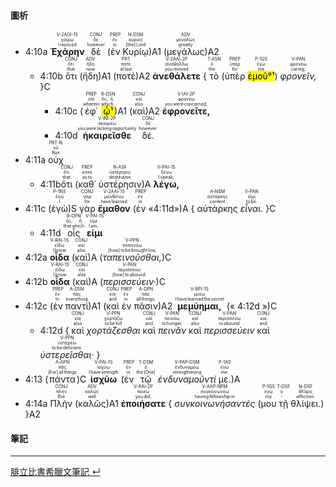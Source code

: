 #### 圖析

- <rt>4:10a</rt> <RUBY><ruby><ruby>**Ἐχάρην**<rt>I rejoiced</rt></ruby><rt>χαίρω</rt></ruby><rt>V-2AOI-1S</rt></RUBY> <RUBY><ruby><ruby>δὲ<rt>however</rt></ruby><rt>δέ</rt></ruby><rt>CONJ</rt></RUBY> (<RUBY><ruby><ruby>ἐν<rt>in</rt></ruby><rt>ἐν</rt></ruby><rt>PREP</rt></RUBY> <RUBY><ruby><ruby>Κυρίῳ<rt>[the] Lord</rt></ruby><rt>κύριος</rt></ruby><rt>N-DSM</rt></RUBY>)A1 (<RUBY><ruby><ruby>μεγάλως<rt>greatly</rt></ruby><rt>μεγάλως</rt></ruby><rt>ADV</rt></RUBY>)A2 
	- <rt>4:10b</rt> <RUBY><ruby><ruby>ὅτι<rt>that</rt></ruby><rt>ὅτι</rt></ruby><rt>CONJ</rt></RUBY> (<RUBY><ruby><ruby>ἤδη<rt>now</rt></ruby><rt>ἤδη</rt></ruby><rt>ADV</rt></RUBY>)A1 (<RUBY><ruby><ruby>ποτὲ<rt>at last</rt></ruby><rt>ποτέ</rt></ruby><rt>PRT</rt></RUBY>)A2 <RUBY><ruby><ruby>**ἀνεθάλετε**<rt>you revived</rt></ruby><rt>ἀναθάλλω</rt></ruby><rt>V-2AAI-2P</rt></RUBY> { <RUBY><ruby><ruby>τὸ<rt>the</rt></ruby><rt>ὁ</rt></ruby><rt>T-ASN</rt></RUBY> (<RUBY><ruby><ruby>ὑπὲρ<rt>for</rt></ruby><rt>ὑπέρ</rt></ruby><rt>PREP</rt></RUBY> <RUBY><ruby><ruby><mark>ἐμοῦ°¹</mark><rt>me</rt></ruby><rt>ἐγώ</rt></ruby><rt>P-1GS</rt></RUBY>) <RUBY><ruby><ruby>*φρονεῖν,*<rt>caring;</rt></ruby><rt>φρονέω</rt></ruby><rt>V-PAN</rt></RUBY> }C
		- <rt>4:10c</rt> (<RUBY><ruby><ruby>ἐφ᾽<rt>wherein</rt></ruby><rt>ἐπί</rt></ruby><rt>PREP</rt></RUBY> <RUBY><ruby><ruby><mark>ᾧ¹</mark><rt>which</rt></ruby><rt>ὅς, ἥ</rt></ruby><rt>R-DSN</rt></RUBY>)A1 (<RUBY><ruby><ruby>καὶ<rt>also</rt></ruby><rt>καί</rt></ruby><rt>CONJ</rt></RUBY>)A2 <RUBY><ruby><ruby>**ἐφρονεῖτε,**<rt>you were concerned,</rt></ruby><rt>φρονέω</rt></ruby><rt>V-IAI-2P</rt></RUBY> 
		- <rt>4:10d</rt><RUBY><ruby><ruby>**ἠκαιρεῖσθε**<rt>you were lacking opportunity</rt></ruby><rt>ἀκαιρέω</rt></ruby><rt>V-INI-2P</rt></RUBY> <RUBY><ruby><ruby>δέ.<rt>however.</rt></ruby><rt>δέ</rt></ruby><rt>CONJ</rt></RUBY> 
- <rt>4:11a</rt> <RUBY><ruby><ruby>οὐχ<rt>Not</rt></ruby><rt>οὐ</rt></ruby><rt>PRT-N</rt></RUBY> 
	- <rt>4:11b</rt><RUBY><ruby><ruby>ὅτι<rt>that</rt></ruby><rt>ὅτι</rt></ruby><rt>CONJ</rt></RUBY> (<RUBY><ruby><ruby>καθ᾽<rt>as to</rt></ruby><rt>κατά</rt></ruby><rt>PREP</rt></RUBY> <RUBY><ruby><ruby>ὑστέρησιν<rt>destitution</rt></ruby><rt>ὑστέρησις</rt></ruby><rt>N-ASF</rt></RUBY>)A <RUBY><ruby><ruby>**λέγω,**<rt>I speak;</rt></ruby><rt>λέγω</rt></ruby><rt>V-PAI-1S</rt></RUBY> 
- <rt>4:11c</rt> (<RUBY><ruby><ruby>ἐγὼ<rt>I</rt></ruby><rt>ἐγώ</rt></ruby><rt>P-1NS</rt></RUBY>)S <RUBY><ruby><ruby>γὰρ<rt>for</rt></ruby><rt>γάρ</rt></ruby><rt>CONJ</rt></RUBY> <RUBY><ruby><ruby>**ἔμαθον**<rt>have learned</rt></ruby><rt>μανθάνω</rt></ruby><rt>V-2AAI-1S</rt></RUBY> (<RUBY><ruby><ruby>ἐν<rt>in</rt></ruby><rt>ἐν</rt></ruby><rt>PREP</rt></RUBY> «<rt>4:11d</rt>»)A { <RUBY><ruby><ruby>αὐτάρκης<rt>content</rt></ruby><rt>αὐτάρκης</rt></ruby><rt>A-NSM</rt></RUBY> <RUBY><ruby><ruby>*εἶναι.*<rt>to be.</rt></ruby><rt>εἰμί</rt></ruby><rt>V-PAN</rt></RUBY> }C
	- <rt>4:11d</rt> <RUBY><ruby><ruby>οἷς<rt>that which</rt></ruby><rt>ὅς, ἥ</rt></ruby><rt>R-DPN</rt></RUBY> <RUBY><ruby><ruby>**εἰμι**<rt>I am,</rt></ruby><rt>εἰμί</rt></ruby><rt>V-PAI-1S</rt></RUBY>
- <rt>4:12a</rt> <RUBY><ruby><ruby>**οἶδα**<rt>I know</rt></ruby><rt>εἴδω</rt></ruby><rt>V-RAI-1S</rt></RUBY> (<RUBY><ruby><ruby>καὶ<rt>also</rt></ruby><rt>καί</rt></ruby><rt>CONJ</rt></RUBY>)A (<RUBY><ruby><ruby>*ταπεινοῦσθαι,*<rt>[how] to be brought low,</rt></ruby><rt>ταπεινόω</rt></ruby><rt>V-PPN</rt></RUBY>)C 
- <rt>4:12b</rt> <RUBY><ruby><ruby>**οἶδα**<rt>I know</rt></ruby><rt>εἴδω</rt></ruby><rt>V-RAI-1S</rt></RUBY> (<RUBY><ruby><ruby>καὶ<rt>also</rt></ruby><rt>καί</rt></ruby><rt>CONJ</rt></RUBY>)A (<RUBY><ruby><ruby>*περισσεύειν·*<rt>[how] to abound.</rt></ruby><rt>περισσεύω</rt></ruby><rt>V-PAN</rt></RUBY>)C 
- <rt>4:12c</rt> (<RUBY><ruby><ruby>ἐν<rt>In</rt></ruby><rt>ἐν</rt></ruby><rt>PREP</rt></RUBY> <RUBY><ruby><ruby>παντὶ<rt>everything</rt></ruby><rt>πᾶς</rt></ruby><rt>A-DSN</rt></RUBY>)A1 (<RUBY><ruby><ruby>καὶ<rt>and</rt></ruby><rt>καί</rt></ruby><rt>CONJ</rt></RUBY> <RUBY><ruby><ruby>ἐν<rt>in</rt></ruby><rt>ἐν</rt></ruby><rt>PREP</rt></RUBY> <RUBY><ruby><ruby>πᾶσιν<rt>all things,</rt></ruby><rt>πᾶς</rt></ruby><rt>A-DPN</rt></RUBY>)A2 <RUBY><ruby><ruby>**μεμύημαι,**<rt>I have learned the secret</rt></ruby><rt>μυέω</rt></ruby><rt>V-RPI-1S</rt></RUBY> (« <rt>4:12d</rt> »)C
	- <rt>4:12d</rt> { <RUBY><ruby><ruby>καὶ<rt>also</rt></ruby><rt>καί</rt></ruby><rt>CONJ</rt></RUBY> <RUBY><ruby><ruby>*χορτάζεσθαι*<rt>to be full</rt></ruby><rt>χορτάζω</rt></ruby><rt>V-PPN</rt></RUBY> <RUBY><ruby><ruby>καὶ<rt>and</rt></ruby><rt>καί</rt></ruby><rt>CONJ</rt></RUBY> <RUBY><ruby><ruby>*πεινᾶν*<rt>to hunger,</rt></ruby><rt>πεινάω</rt></ruby><rt>V-PAN</rt></RUBY> <RUBY><ruby><ruby>καὶ<rt>also</rt></ruby><rt>καί</rt></ruby><rt>CONJ</rt></RUBY> <RUBY><ruby><ruby>*περισσεύειν*<rt>to abound</rt></ruby><rt>περισσεύω</rt></ruby><rt>V-PAN</rt></RUBY> <RUBY><ruby><ruby>καὶ<rt>and</rt></ruby><rt>καί</rt></ruby><rt>CONJ</rt></RUBY> <RUBY><ruby><ruby>*ὑστερεῖσθαι·*<rt>to be deficient.</rt></ruby><rt>ὑστερέω</rt></ruby><rt>V-PPN</rt></RUBY> }
- <rt>4:13</rt> (<RUBY><ruby><ruby>πάντα<rt>[For] all things</rt></ruby><rt>πᾶς</rt></ruby><rt>A-APN</rt></RUBY>)C <RUBY><ruby><ruby>**ἰσχύω**<rt>I have strength</rt></ruby><rt>ἰσχύω</rt></ruby><rt>V-PAI-1S</rt></RUBY> (<RUBY><ruby><ruby>ἐν<rt>in</rt></ruby><rt>ἐν</rt></ruby><rt>PREP</rt></RUBY> <RUBY><ruby><ruby>τῷ<rt>the [One]</rt></ruby><rt>ὁ</rt></ruby><rt>T-DSM</rt></RUBY> <RUBY><ruby><ruby>*ἐνδυναμοῦντί*<rt>strengthening</rt></ruby><rt>ἐνδυναμόω</rt></ruby><rt>V-PAP-DSM</rt></RUBY> <RUBY><ruby><ruby>με.<rt>me.</rt></ruby><rt>ἐγώ</rt></ruby><rt>P-1AS</rt></RUBY>)A
- <rt>4:14a</rt> <RUBY><ruby><ruby>Πλὴν<rt>But</rt></ruby><rt>πλήν</rt></ruby><rt>CONJ</rt></RUBY> (<RUBY><ruby><ruby>καλῶς<rt>well</rt></ruby><rt>καλῶς</rt></ruby><rt>ADV</rt></RUBY>)A1 <RUBY><ruby><ruby>**ἐποιήσατε**<rt>you did,</rt></ruby><rt>ποιέω</rt></ruby><rt>V-AAI-2P</rt></RUBY> { <RUBY><ruby><ruby>*συνκοινωνήσαντές*<rt>having fellowship in</rt></ruby><rt>συγκοινωνέω</rt></ruby><rt>V-AAP-NPM</rt></RUBY> (<RUBY><ruby><ruby>μου<rt>my</rt></ruby><rt>ἐγώ</rt></ruby><rt>P-1GS</rt></RUBY> <RUBY><ruby><ruby>τῇ<rt>‑</rt></ruby><rt>ὁ</rt></ruby><rt>T-DSF</rt></RUBY> <RUBY><ruby><ruby>θλίψει.<rt>affliction.</rt></ruby><rt>θλῖψις</rt></ruby><rt>N-DSF</rt></RUBY>) }A2

#### 筆記



---
[腓立比書希臘文筆記  ↵](Philippians-Notes.md)